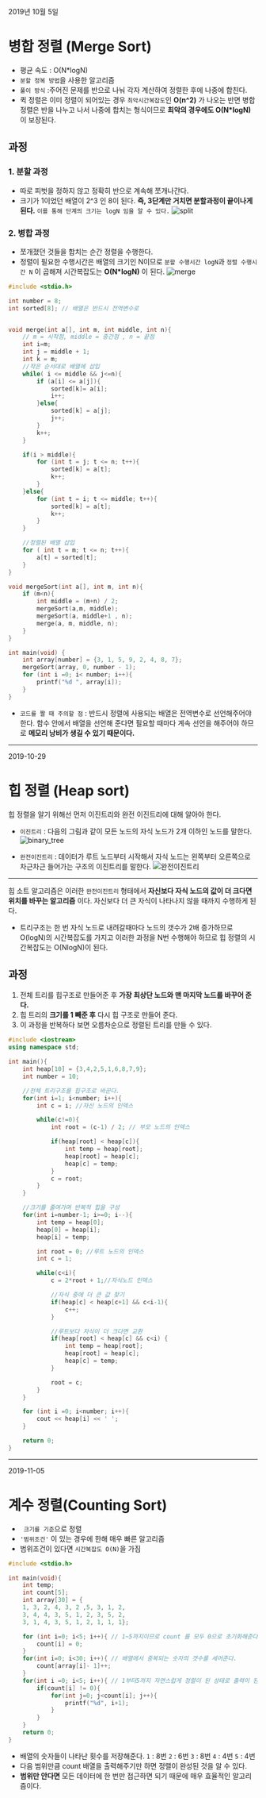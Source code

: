 
  2019년 10월 5일

  # 병합 정렬 (Merge Sort)

  -	평균 속도 : O(N*logN)
  - `분할 정복 방법`을 사용한 알고리즘
  - `풀이 방식` :주어진 문제를 반으로 나눠 각자 계산하여 정렬한 후에 나중에 합친다.
  - 퀵 정렬은 이미 정렬이 되어있는 경우 `최악시간복잡도`인 **O(n^2)** 가 나오는 반면 병합 정렬은 반을 나누고 나서 나중에 합치는 형식이므로 **최악의 경우에도 O(N*logN)** 이 보장된다.

## 과정

### 1. 분할 과정
- 따로 피벗을 정하지 않고 정확히 반으로 계속해 쪼개나간다.
- 크기가 1이었던 배열이 2^3 인 8이 된다. **즉, 3단계만 거치면 분할과정이 끝이나게 된다.**
`이를 통해 단계의 크기는 logN 임을 알 수 있다.`
![split](./img/merge_sort1.png)


### 2. 병합 과정
- 쪼개졌던 것들을 합치는 순간 정렬을 수행한다.
- 정렬이 필요한 수행시간은 배열의 크기인 N이므로 `분할 수행시간 logN`과 `정렬 수행시간 N` 이 곱해져 시간복잡도는 **O(N*logN)** 이 된다.
![merge](./img/merge_sort2.png)


```c++
#include <stdio.h>

int number = 8;
int sorted[8]; // 배열은 반드시 전역변수로


void merge(int a[], int m, int middle, int n){
	// m = 시작점, middle = 중간점 , n = 끝점
	int i=m;
	int j = middle + 1;
	int k = m;
	//작은 순서대로 배열에 삽입
	while( i <= middle && j<=n){
		if (a[i] <= a[j]){
			sorted[k]= a[i];
			i++;
		}else{
			sorted[k] = a[j];
			j++;
		}
		k++;
	}

	if(i > middle){
		for (int t = j; t <= n; t++){
			sorted[k] = a[t];
			k++;
		}
	}else{
		for (int t = i; t <= middle; t++){
			sorted[k] = a[t];
			k++;
		}
	}

	//정렬된 배열 삽입
	for ( int t = m; t <= n; t++){
		a[t] = sorted[t];
	}
}

void mergeSort(int a[], int m, int n){
	if (m<n){
		int middle = (m+n) / 2;
		mergeSort(a,m, middle);
		mergeSort(a, middle+1 , n);
		merge(a, m, middle, n);
	}
}

int main(void) {
	int array[number] = {3, 1, 5, 9, 2, 4, 8, 7};
	mergeSort(array, 0, number - 1);
	for (int i =0; i< number; i++){
		printf("%d ", array[i]);
	}
}
```



- `코드를 짤 때 주의할 점` : 반드시 정렬에 사용되는 배열은 전역변수로 선언해주어야 한다. 함수 안에서 배열을 선언해 준다면 필요할 때마다 계속 선언을 해주어야 하므로 **메모리 낭비가 생길 수 있기 때문이다.**

---
2019-10-29

# 힙 정렬 (Heap sort)
힙 정렬을 알기 위해선 먼저 이진트리와 완전 이진트리에 대해 알아야 한다.

- `이진트리` : 다음의 그림과 같이 모든 노드의 자식 노드가 2개 이하인 노드를 말한다.
![binary_tree](./img/binary_tree.png)

- `완전이진트리` : 데이터가 루트 노드부터 시작해서 자식 노드는 왼쪽부터 오른쪽으로 차근차근 들어가는 구조의 이진트리를 말한다.
![완전이진트리](./img/완전이진트리.png)
---
힙 소트 알고리즘은 이러한 `완전이진트리` 형태에서 **자신보다 자식 노드의 값이 더 크다면 위치를 바꾸는 알고리즘** 이다. 자신보다 더 큰 자식이 나타나지 않을 때까지 수행하게 된다.

- 트리구조는 한 번 자식 노드로 내려갈때마다 노드의 갯수가 2배 증가하므로 O(logN)의 시간복잡도를 가지고 이러한 과정을 N번 수행해야 하므로 힙 정렬의 시간복잡도는 O(NlogN)이 된다.
## 과정
1. 전체 트리를 힙구조로 만들어준 후 **가장 최상단 노드와 맨 마지막 노드를 바꾸어 준다.**
2. 힙 트리의 **크기를 1 빼준 후** 다시 힙 구조로 만들어 준다.
3. 이 과정을 반복하다 보면 오름차순으로 정렬된 트리를 만들 수 있다.

```C++
#include <iostream>
using namespace std;

int main(){
	int heap[10] = {3,4,2,5,1,6,8,7,9};
	int number = 10;

	//전체 트리구조를 힙구조로 바꾼다.
	for(int i=1; i<number; i++){
		int c = i; //자신 노드의 인덱스

		while(c!=0){
			int root = (c-1) / 2; // 부모 노드의 인덱스

			if(heap[root] < heap[c]){
				int temp = heap[root];
				heap[root] = heap[c];
				heap[c] = temp;
			}
			c = root;
		}
	}

	//크기를 줄여가며 반복적 힙을 구성
	for(int i=number-1; i>=0; i--){
		int temp = heap[0];
		heap[0] = heap[i];
		heap[i] = temp;

		int root = 0; //루트 노드의 인덱스
		int c = 1;

		while(c<i){
			c = 2*root + 1;//자식노드 인덱스

			//자식 중에 더 큰 값 찾기
			if(heap[c] < heap[c+1] && c<i-1){
				c++;
			}

			//루트보다 자식이 더 크다면 교환
			if(heap[root] < heap[c] && c<i) {
				int temp = heap[root];
				heap[root] = heap[c];
				heap[c] = temp;
			}

			root = c;
		}
	}

	for (int i =0; i<number; i++){
		cout << heap[i] << ' ';
	}

	return 0;
}
```

---
2019-11-05
# 계수 정렬(Counting Sort)

- ` 크기를 기준`으로 정렬
- `'범위조건'` 이 있는 경우에 한해 매우 빠른 알고리즘
- 범위조건이 있다면 `시간복잡도 O(N)`을 가짐


```C++
#include <stdio.h>

int main(void){
	int temp;
	int count[5];
	int array[30] = {
	1, 3, 2, 4, 3, 2 ,5, 3, 1, 2,
	3, 4, 4, 3, 5, 1, 2, 3, 5, 2,
	3, 1, 4, 3, 5, 1, 2, 1, 1, 1};

	for (int i=0; i<5; i++){ // 1~5까지이므로 count 를 모두 0으로 초기화해준다.
		count[i] = 0;
	}
	for(int i=0; i<30; i++){ // 배열에서 중복되는 숫자의 갯수를 세어준다.
		count[array[i]- 1]++;
	}
	for(int i =0; i<5; i++){ // 1부터5까지 자연스럽게 정렬이 된 상태로 출력이 된다.
		if(count[i] != 0){
			for(int j=0; j<count[i]; j++){
				printf("%d", i+1);
			}
		}
	}
	return 0;
}
```

- 배열의 숫자들이 나타난 횟수를 저장해준다.
`1` : 8번
`2` : 6번
`3` : 8번
`4` : 4번
`5` : 4번
- 다음 범위만큼 count 배열을 출력해주기만 하면 정렬이 완성된 것을 알 수 있다.
- **범위만 안다면** 모든 데이터에 한 번만 접근하면 되기 때문에 매우 효율적인 알고리즘이다.
